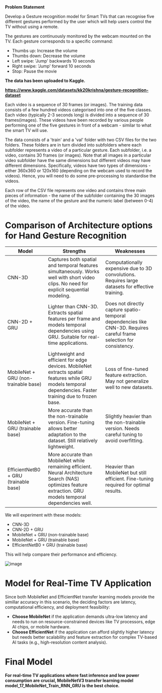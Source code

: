 **Problem Statement**

Develop a Gesture recognition model for Smart TVs that can recognise five different gestures performed by the user which will help users control the TV without using a remote.


The gestures are continuously monitored by the webcam mounted on the TV. Each gesture corresponds to a specific command:

- Thumbs up:  Increase the volume
- Thumbs down: Decrease the volume
- Left swipe: 'Jump' backwards 10 seconds
- Right swipe: 'Jump' forward 10 seconds  
- Stop: Pause the movie

**The data has been uploaded to Kaggle.**

**https://www.kaggle.com/datasets/kk20krishna/gesture-recognition-dataset**


Each video is a sequence of 30 frames (or images).
The training data consists of a few hundred videos categorised into one of the five classes. Each video (typically 2-3 seconds long) is divided into a sequence of 30 frames(images). These videos have been recorded by various people performing one of the five gestures in front of a webcam - similar to what the smart TV will use.


The data consists of a 'train' and a 'val' folder with two CSV files for the two folders. These folders are in turn divided into subfolders where each subfolder represents a video of a particular gesture. Each subfolder, i.e. a video, contains 30 frames (or images).
Note that all images in a particular video subfolder have the same dimensions but different videos may have different dimensions. Specifically, videos have two types of dimensions - either 360x360 or 120x160 (depending on the webcam used to record the videos). Hence, you will need to do some pre-processing to standardise the videos.


Each row of the CSV file represents one video and contains three main pieces of information - the name of the subfolder containing the 30 images of the video, the name of the gesture and the numeric label (between 0-4) of the video.

# Comparison of Architecture options for Hand Gesture Recognition

| Model | Strengths | Weaknesses |
|--------|-----------|------------|
| CNN-3D | Captures both spatial and temporal features simultaneously. Works well with short video clips. No need for explicit sequential modeling. | Computationally expensive due to 3D convolutions. Requires large datasets for effective training. |
| CNN-2D + GRU | Lighter than CNN-3D. Extracts spatial features per frame and models temporal dependencies using GRU. Suitable for real-time applications. | Does not directly capture spatio-temporal dependencies like CNN-3D. Requires careful frame selection for consistency. |
| MobileNet + GRU (non-trainable base) | Lightweight and efficient for edge devices. MobileNet extracts spatial features while GRU models temporal dependencies. Faster training due to frozen base. | Loss of fine-tuned feature extraction. May not generalize well to new datasets. |
| MobileNet + GRU (trainable base) | More accurate than the non-trainable version. Fine-tuning allows better adaptation to the dataset. Still relatively lightweight. | Slightly heavier than the non-trainable version. Needs careful tuning to avoid overfitting. |
| EfficientNetB0 + GRU (trainable base) | More accurate than MobileNet while remaining efficient. Neural Architecture Search (NAS) optimizes feature extraction. GRU models temporal dependencies well. | Heavier than MobileNet but still efficient. Fine-tuning required for optimal results. |


We will experiment with these models:

- CNN-3D  
- CNN-2D + GRU  
- MobileNet + GRU (non-trainable base)  
- MobileNet + GRU (trainable base)  
- EfficientNetB0 + GRU (trainable base)  

This will help compare their performance and efficiency.

![image](https://github.com/user-attachments/assets/0e240d00-601d-4e54-8c30-233568889bd9)


# Model for Real-Time TV Application
Since both MobileNet and EfficientNet transfer learning models provide the simillar accuracy in this scenario, the deciding factors are latency, computational efficiency, and deployment feasibility:

- **Choose MobileNet** if the application demands ultra-low latency and needs to run on resource-constrained devices like TV processors, edge AI chips, or mobile hardware.
- **Choose EfficientNet** if the application can afford slightly higher latency but needs better scalability and feature extraction for complex TV-based AI tasks (e.g., high-resolution content analysis).


# **Final Model**

**For real-time TV applications where fast inference and low power consumption are crucial, MobileNetV3 transfer learning model model_17_MobileNet_Train_RNN_GRU is the best choice.**
